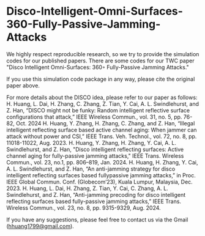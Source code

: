 # Disco-Intelligent-Omni-Surfaces-360-Fully-Passive-Jamming-Attacks
We highly respect reproducible research, so we try to provide the simulation codes for our published papers. There are some codes for our TWC paper "Disco Intelligent Omni-Surfaces: 360◦ Fully-Passive Jamming Attacks."

If you use this simulation code package in any way, please cite the original paper above.

For more details about the DISCO idea, please refer to our paper as follows:
H. Huang, L. Dai, H. Zhang, C. Zhang, Z. Tian, Y. Cai, A. L. Swindlehurst, and Z. Han, “DISCO might not be funky: Random intelligent reflective surface configurations that attack,” IEEE Wireless Commun., vol. 31, no. 5, pp. 76-82, Oct. 2024
H. Huang, Y. Zhang, H. Zhang, C. Zhang, and Z. Han, “Illegal intelligent reflecting surface based active channel aging: When jammer can attack without power and CSI,” IEEE Trans. Veh. Technol., vol. 72, no. 8, pp. 11018-11022, Aug. 2023.
H. Huang, Y. Zhang, H. Zhang, Y. Cai, A. L. Swindlehurst, and Z. Han, "Disco intelligent reflecting surfaces: Active channel aging for fully-passive jamming attacks," IEEE Trans. Wireless Commun., vol. 23, no.1, pp. 806–819, Jan. 2024.
H. Huang, H. Zhang, Y. Cai, A. L. Swindlehurst, and Z. Han, “An anti-jamming strategy for disco intelligent reflecting surfaces based fullypassive jamming attacks,” in Proc. IEEE Global Commun. Conf. (Globecom’23), Kuala Lumpur, Malaysia, Dec. 2023.
H. Huang, L. Dai, H. Zhang, Z. Tian, Y. Cai, C. Zhang, A. L. Swindlehurst, and Z. Han, “Anti-jamming precoding for disco intelligent reflecting surfaces based fully-passive jamming attacks,” IEEE Trans. Wireless Commun., vol. 23, no. 8, pp. 9315-9329, Aug. 2024.

If you have any suggestions, please feel free to contact us via the Gmail (hhuang1799@gmail.com).
